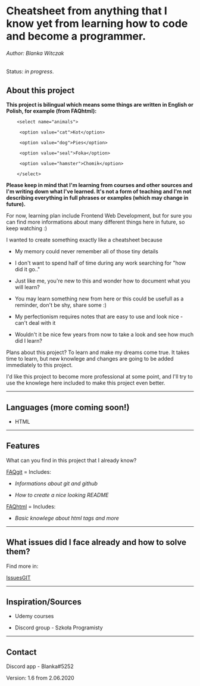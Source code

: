# Cheatsheet from anything that I know yet from learning how to code and become a programmer.

###### Author: Blanka Witczak

Status: _in progress_.


## About this project

**This project is bilingual which means some things are written in English or Polish, for example (from FAQhtml):**

        <select name="animals">
      
         <option value="cat">Kot</option>

         <option value="dog">Pies</option>

         <option value="seal">Foka</option>

         <option value="hamster">Chomik</option>

        </select>

**Please keep in mind that I'm learning from courses and other sources and I'm writing down what I've learned.
It's not a form of teaching and I'm not describing everything in full phrases or examples (which may change in future).**

For now, learning plan include Frontend Web Development, but for sure you can find more informations about many different things here in future, so keep watching :)


I wanted to create something exactly like a cheatsheet because

* My memory could never remember all of those tiny details

* I don't want to spend half of time during any work searching for "how did it go.."

* Just like me, you're new to this and wonder how to document what you will learn?

* You may learn something new from here or this could be usefull as a reminder, don't be shy, share some :)

* My perfectionism requires notes that are easy to use and look nice - can't deal with it

* Wouldn't it be nice few years from now to take a look and see how much did I learn?

Plans about this project? To learn and make my dreams come true. 
It takes time to learn, but new knowlege and changes are going to be added immediately to this project.

I'd like this project to become more professional at some point, and I'll try to use the knowlege here included to make this project even better.

-----

## Languages (more coming soon!)

* HTML

-----

## Features

What can you find in this project that I already know?

[FAQgit](http://htmlpreview.github.io/?https://github.com/CapitanKitteh/Cheatsheet/blob/master/Notes/FAQgit.html) = Includes:

* _Informations about git and github_ 

* _How to create a nice looking README_ 

[FAQhtml](http://htmlpreview.github.io/?https://github.com/CapitanKitteh/Cheatsheet/blob/master/Notes/FAQhtml.html) = Includes:

* _Basic knowlege about html tags and more_ 

-----

## What issues did I face already and how to solve them?

Find more in:

[IssuesGIT](http://htmlpreview.github.io/?https://github.com/CapitanKitteh/Cheatsheet/blob/master/Notes/IssuesGIT.html)

-----

## Inspiration/Sources

+ Udemy courses

+ Discord group - Szkoła Programisty

-----

## Contact

Discord app - Blanka#5252

Version: 1.6 from 2.06.2020
